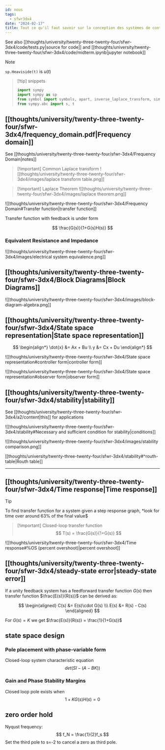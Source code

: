 ```yaml
---
id: nous
tags:
  - sfwr3dx4
date: "2024-02-17"
title: Tout ce qu'il faut savoir sur la conception des systèmes de contrôle
---
```


See also [[thoughts/university/twenty-three-twenty-four/sfwr-3dx4/code/tests.py|source for code]] and [[thoughts/university/twenty-three-twenty-four/sfwr-3dx4/code/midterm.ipynb|jupyter notebook]]

> [!note]
> `sp.Heaviside(t)` is $u(t)$

> [!tip] snippets
> ```python
> import sympy
> import sympy as sp
> from symbol import symbols, apart, inverse_laplace_transform, simplify
> from sympy.abc import s, t
> ```


## [[thoughts/university/twenty-three-twenty-four/sfwr-3dx4/frequency_domain.pdf|Frequency domain]]

See [[thoughts/university/twenty-three-twenty-four/sfwr-3dx4/Frequency Domain|notes]]

> [!important] Common Laplace transform
> ![[thoughts/university/twenty-three-twenty-four/sfwr-3dx4/images/laplace transform table.png]]

> [!important] Laplace Theorem
> ![[thoughts/university/twenty-three-twenty-four/sfwr-3dx4/images/laplace theorem.png]]

![[thoughts/university/twenty-three-twenty-four/sfwr-3dx4/Frequency Domain#Transfer function|transfer function]]

Transfer function with feedback is under form

$$
\frac{G(s)}{1+G(s)H(s)}
$$
### Equivalent Resistance and Impedance

![[thoughts/university/twenty-three-twenty-four/sfwr-3dx4/images/electrical system equivalence.png]]

## [[thoughts/university/twenty-three-twenty-four/sfwr-3dx4/Block Diagrams|Block Diagrams]]

![[thoughts/university/twenty-three-twenty-four/sfwr-3dx4/images/block-diagram-algebra.png]]

## [[thoughts/university/twenty-three-twenty-four/sfwr-3dx4/State space representation|State space representation]]

$$
\begin{align*}
\dot{x} &= Ax + Bu \\
y &= Cx + Du
\end{align*}
$$

![[thoughts/university/twenty-three-twenty-four/sfwr-3dx4/State space representation#controller form|controller form]]

![[thoughts/university/twenty-three-twenty-four/sfwr-3dx4/State space representation#observer form|observer form]]

## [[thoughts/university/twenty-three-twenty-four/sfwr-3dx4/stability|stability]]

See [[thoughts/university/twenty-three-twenty-four/sfwr-3dx4/a2/content|this]] for applications

![[thoughts/university/twenty-three-twenty-four/sfwr-3dx4/stability#Necessary and sufficient condition for stability|conditions]]

![[thoughts/university/twenty-three-twenty-four/sfwr-3dx4/images/stability comparison.png]]

[[thoughts/university/twenty-three-twenty-four/sfwr-3dx4/stability#^routh-table|Routh table]]


---
## [[thoughts/university/twenty-three-twenty-four/sfwr-3dx4/Time response|Time response]]

> [!tip]
> To find transfer function for a system given a step response graph, *look for time over around 63% of the final value$

> [!important] Closed-loop transfer function
> $$
> T(s) = \frac{G(s)}{1+G(s)}
> $$

![[thoughts/university/twenty-three-twenty-four/sfwr-3dx4/Time response#%OS (percent overshoot)|percent overshoot]]

## [[thoughts/university/twenty-three-twenty-four/sfwr-3dx4/steady-state error|steady-state error]]


If a unity feedback system has a feedforward transfer function $G(s)$ then transfer function $\frac{E(s)}{R(s)}$ can be derived as:

$$
\begin{aligned}
C(s) &= E(s)\cdot G(s) \\\
E(s) &= R(s) - C(s)
\end{aligned}
$$

For $G(s) = K$ we get $\frac{E(s)}{R(s)} = \frac{1}{1+G(s)}$

## state space design

### Pole placement with phase-variable form

Closed-loop system characteristic equation
$$
det(SI - (A-BK))
$$

### Gain and Phase Stability Margins

Closed loop pole exists when
$$
1+KG(s)H(s) = 0
$$

## zero order hold

Nyqust frequency:
$$
f_N = \frac{1}{2}f_s
$$
Set the third pole to s=-2 to cancel a zero as third pole.
